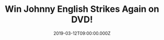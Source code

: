 ---
campaign-uuid: "c-101b5361-d484-44ae-8102-e85ce2a72c32"
type: "Competition"
category: "Entertainment"
date: "2019-03-12T09:00:00.000Z"
end-date: "2019-04-12T23:59:00.000Z"
disable-form: false
is_promoted: false
has_entry_page: true
title: "Win Johnny English Strikes Again on DVD!"
competition-description: "<p>Rowan Atkinson returns as the much-loved accidental secret\
  \ agent in Johnny English Strikes Again. When a cyber-attack reveals the identity\
  \ of all active undercover agents in Britain, the country’s only hope is called\
  \ out of retirement. English’s new mission is his most critical to date: Dive headfirst\
  \ into action to find the mastermind hacker. Want to know what’s next? We are giving\
  \ away a copy of the hilarious Jonny English Strikes Again on DVD for you to get\
  \ stuck into.</p>\n<p>Want it? Click below for a chance to win it.</p>\n"
hero-header: "Win Johnny English Strikes Again on DVD!"
terms-confirmation: "N/A"
banner-img: "https://assets.expresslyapp.com/asset-dbfec032-68f6-48ae-99ad-10459248badf.jpg"
logo-left-href: "http://club.expressly.io"
logo-left-image: "https://assets.expresslyapp.com/asset-c1d464b9-bb16-4a08-baf1-12a7e3c67d72.jpg"
logo-left-title: "Expressly Club"
bg-image-hero: "https://assets.expresslyapp.com/asset-1ceeea88-f196-465c-b890-a18550e67648.jpg"
bg-image-first: "https://assets.expresslyapp.com/asset-f627a0c6-8bcb-4f3b-9c7c-3ba6a0c79bee.jpg"
section1-content: "<p>Johnny English has a new mission: Dive headfirst into action\
  \ to find the mastermind hacker.\nWith his few new skills and analogue methods,\
  \ English must overcome the challenges of modern technology or his newest mission\
  \ will become the Secret Service’s last.</p>\n<p>This hilarious DVD includes: The\
  \ Comedy Genius of Rowan Atkinson, Johnny English Legacy, A Cast of Character, The\
  \ Gadgets & The Car. If you want to be the first one watching this finny comedy,\
  \ think no more and enter the form below for a chance to win it and take it home\
  \ with you.</p>\n<p>Good luck!</p>\n"
entry-title: "Win Johnny English Strikes Again on DVD!"
entry-content: "<p>Enter the draw to win Johnny English Strikes Again on DVD by entering\
  \ below before 23:59 on 12th of April 2019.\n\_</p>\n"
has-winner: false
prize-description: "Johnny English Strikes Again on DVD."
special-conditions: "Multiple entries are allowed up to one every day.\r\nThis competition\
  \ is also available on: https://aaa.nme.com/competitions/\r\njohnny-english-strikes-again-dvd"
country-restrictions:
- "GB"
---